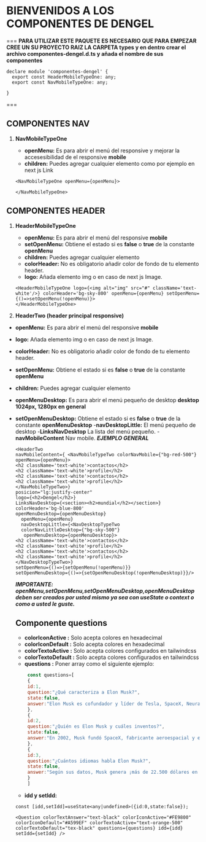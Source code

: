 # BIENVENIDOS A LOS COMPONENTES DE DENGEL
===
**PARA UTILIZAR ESTE PAQUETE ES NECESARIO QUE PARA EMPEZAR CREE UN SU PROYECTO RAIZ LA CARPETA types y en dentro crear el archivo componentes-dengel.d.ts y añada el nombre de sus componentes**
```tsx
declare module 'componentes-dengel' {
  export const HeaderMobileTypeOne: any;
  export const NavMobileTypeOne: any;

}
```
===

## COMPONENTES NAV
1. **NavMobileTypeOne**
    - **openMenu:** Es para abrir el menú del responsive y mejorar la accesesibilidad de el responsive **mobile**
    - **children:** Puedes agregar cualquier elemento como por ejemplo en next js Link

    ```tsx
    <NavMobileTypeOne openMenu={openMenu}>
    
    </NavMobileTypeOne>
    
    ```

## COMPONENTES HEADER
1. **HeaderMobileTypeOne**

    - **openMenu:** Es para abrir el menú del responsive **mobile**
    - **setOpenMenu:** Obtiene el estado si es **false** o **true** de la constante **openMenu**
    - **children:** Puedes agregar cualquier elemento
    - **colorHeader:** No es obligatorio añadir color de fondo de tu elemento header.
    - **logo:** Añada elemento img o en caso de next js Image. 

    
    ```tsx
    <HeaderMobileTypeOne logo={<img alt="img" src="#" className='text-white'/>} colorHeader='bg-sky-800' openMenu={openMenu} setOpenMenu={()=>setOpenMenu(!openMenu)}>
    </HeaderMobileTypeOne>
    ```
2. **HeaderTwo (header principal responsive)**
 - **openMenu:** Es para abrir el menú del responsive **mobile**
 - **logo:** Añada elemento img o en caso de next js Image. 
 - **colorHeader:** No es obligatorio añadir color de fondo de tu elemento header.
  - **setOpenMenu:** Obtiene el estado si es **false** o **true** de la constante **openMenu**
- **children:** Puedes agregar cualquier elemento
- **openMenuDesktop:** Es para abrir el menú pequeño de desktop **desktop 1024px, 1280px en general**
- **setOpenMenuDesktop:** Obtiene el estado si es **false** o **true** de la constante **openMenuDesktop**
-**navDesktopLittle:** El menú pequeño  de desktop
-**LinksNavDesktop** La lista del menú pequeño.
-**navMobileContent** Nav mobile.
    ***EJEMPLO GENERAL***

    ```tsx
   <HeaderTwo 
    navMobileContent={ <NavMobileTypeTwo colorNavMobile={"bg-red-500"} openMenu={openMenu}>
    <h2 className='text-white'>contactos</h2>
    <h2 className='text-white'>profile</h2>
    <h2 className='text-white'>contactos</h2>
    <h2 className='text-white'>profile</h2>
  </NavMobileTypeTwo>}
   posicion="lg:justify-center"
    logo={<h2>Dengel</h2>} 
    LinksNavDesktop={<section><h2>mundial</h2></section>} 
    colorHeader='bg-blue-800' 
    openMenuDesktop={openMenuDesktop}
      openMenu={openMenu} 
      navDesktopLittle={<NavDesktopTypeTwo 
      colorNavLittleDesktop={"bg-sky-500"}
       openMenuDesktop={openMenuDesktop}>
    <h2 className='text-white'>contactos</h2>
    <h2 className='text-white'>profile</h2>
    <h2 className='text-white'>contactos</h2>
    <h2 className='text-white'>profile</h2>
  </NavDesktopTypeTwo>} 
  setOpenMenu={()=>{setOpenMenu(!openMenu)}} 
  setOpenMenuDesktop={()=>{setOpenMenuDesktop(!openMenuDesktop)}}/>
    ```
    ***IMPORTANTE: openMenu,setOpenMenu,setOpenMenuDesktop,openMenuDesktop deben ser creados por usted mismo ya sea con useState o context o como a usted le guste.***

  ## Componente questions

  - **colorIconActive :** Solo acepta colores en hexadecimal
  - **colorIconDefault :** Solo acepta colores en hexadecimal
  - **colorTextoActive :** Solo acepta colores configurados en tailwindcss
  - **colorTextoDefault :** Solo acepta colores configurados en tailwindcss
  - **questions :** Poner array como el siguiente ejemplo:
     ```js
      const questions=[
      {
      id:1,
      question:"¿Qué caracteriza a Elon Musk?",
      state:false,
      answer:"Elon Musk es cofundador y líder de Tesla, SpaceX, Neuralink y The Boring Company. Como cofundador y director general de Tesla, Elon lidera el diseño de productos, ingeniería y fabricación de los vehículos eléctricos, productos de batería y productos"
      },
      {
      id:2,
      question:"¿Quién es Elon Musk y cuáles inventos?",
      state:false,
      answer:"En 2002, Musk fundó SpaceX, fabricante aeroespacial y empresa de servicios de transporte espacial, de la que es CEO e ingeniero jefe."
      },
      {
      id:3,
      question:"¿Cuántos idiomas habla Elon Musk?",
      state:false,
      answer:"Según sus datos, Musk genera ¡más de 22.500 dólares en un minuto! Unos 375 dólares en un segundo. En euros, gana casi 330 "
      }
      ] 
      ```
  - **idd y setIdd:**
  ```tsx
  const [idd,setIdd]=useState<any|undefined>({id:0,state:false});
  ``` 

  ```tsx
  <Question colorTextAnswer="text-black" colorIconActive="#FE9800" colorIconDefault="#A599EF" colorTextoActive="text-orange-500" colorTextoDefault="tex-black" questions={questions} idd={idd} setIdd={setIdd} />
  ```